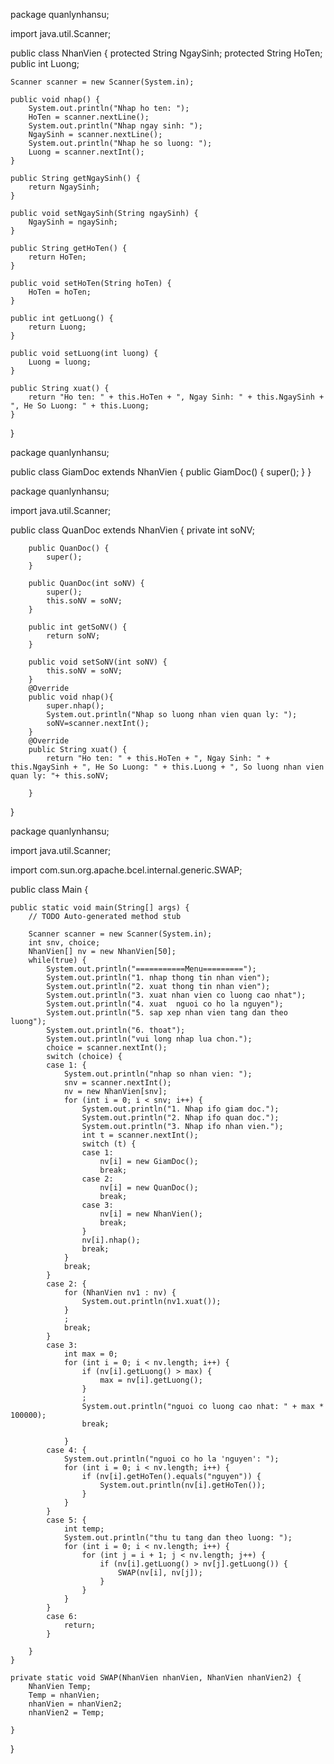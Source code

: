 package quanlynhansu;

import java.util.Scanner;

public class NhanVien {
	protected String NgaySinh;
	protected String HoTen;
	public int Luong;

	Scanner scanner = new Scanner(System.in);

	public void nhap() {
		System.out.println("Nhap ho ten: ");
		HoTen = scanner.nextLine();
		System.out.println("Nhap ngay sinh: ");
		NgaySinh = scanner.nextLine();
		System.out.println("Nhap he so luong: ");
		Luong = scanner.nextInt();
	}

	public String getNgaySinh() {
		return NgaySinh;
	}

	public void setNgaySinh(String ngaySinh) {
		NgaySinh = ngaySinh;
	}

	public String getHoTen() {
		return HoTen;
	}

	public void setHoTen(String hoTen) {
		HoTen = hoTen;
	}

	public int getLuong() {
		return Luong;
	}

	public void setLuong(int luong) {
		Luong = luong;
	}

	public String xuat() {
		return "Ho ten: " + this.HoTen + ", Ngay Sinh: " + this.NgaySinh + ", He So Luong: " + this.Luong;
	}
}


package quanlynhansu;

public class GiamDoc extends NhanVien {
	public GiamDoc() {
        super();
    }
}

package quanlynhansu;

import java.util.Scanner;

public class QuanDoc extends NhanVien {
	 private int soNV;

	    public QuanDoc() {
	        super();
	    }

	    public QuanDoc(int soNV) {
	        super();
	        this.soNV = soNV;
	    }

	    public int getSoNV() {
	        return soNV;
	    }

	    public void setSoNV(int soNV) {
	        this.soNV = soNV;
	    }
	    @Override
	    public void nhap(){
	        super.nhap();
	        System.out.println("Nhap so luong nhan vien quan ly: ");
	        soNV=scanner.nextInt();
	    }
	    @Override
	    public String xuat() {
			return "Ho ten: " + this.HoTen + ", Ngay Sinh: " + this.NgaySinh + ", He So Luong: " + this.Luong + ", So luong nhan vien quan ly: "+ this.soNV;
	    	
	    }
	   
	    
}


package quanlynhansu;

import java.util.Scanner;

import com.sun.org.apache.bcel.internal.generic.SWAP;

public class Main {

	public static void main(String[] args) {
		// TODO Auto-generated method stub

		Scanner scanner = new Scanner(System.in);
		int snv, choice;
		NhanVien[] nv = new NhanVien[50];
		while(true) {
			System.out.println("===========Menu=========");
			System.out.println("1. nhap thong tin nhan vien");
			System.out.println("2. xuat thong tin nhan vien");
			System.out.println("3. xuat nhan vien co luong cao nhat");
			System.out.println("4. xuat  nguoi co ho la nguyen");
			System.out.println("5. sap xep nhan vien tang dan theo luong");
			System.out.println("6. thoat");
			System.out.println("vui long nhap lua chon.");
			choice = scanner.nextInt();
			switch (choice) {
			case 1: {
				System.out.println("nhap so nhan vien: ");
				snv = scanner.nextInt();
				nv = new NhanVien[snv];
				for (int i = 0; i < snv; i++) {
					System.out.println("1. Nhap ifo giam doc.");
					System.out.println("2. Nhap ifo quan doc.");
					System.out.println("3. Nhap ifo nhan vien.");
					int t = scanner.nextInt();
					switch (t) {
					case 1:
						nv[i] = new GiamDoc();
						break;
					case 2:
						nv[i] = new QuanDoc();
						break;
					case 3:
						nv[i] = new NhanVien();
						break;
					}
					nv[i].nhap();
					break;
				}
				break;
			}
			case 2: {
				for (NhanVien nv1 : nv) {
					System.out.println(nv1.xuat());
				}
				;
				break;
			}
			case 3:
				int max = 0;
				for (int i = 0; i < nv.length; i++) {
					if (nv[i].getLuong() > max) {
						max = nv[i].getLuong();
					}
					;
					System.out.println("nguoi co luong cao nhat: " + max * 100000);
					break;

				}
			case 4: {
				System.out.println("nguoi co ho la 'nguyen': ");
				for (int i = 0; i < nv.length; i++) {
					if (nv[i].getHoTen().equals("nguyen")) {
						System.out.println(nv[i].getHoTen());
					}
				}
			}
			case 5: {
				int temp;
				System.out.println("thu tu tang dan theo luong: ");
				for (int i = 0; i < nv.length; i++) {
					for (int j = i + 1; j < nv.length; j++) {
						if (nv[i].getLuong() > nv[j].getLuong()) {
							SWAP(nv[i], nv[j]);
						}
					}
				}
			}
			case 6:
				return;
			}

		}
	}

	private static void SWAP(NhanVien nhanVien, NhanVien nhanVien2) {
		NhanVien Temp;
		Temp = nhanVien;
		nhanVien = nhanVien2;
		nhanVien2 = Temp;

	}

}
